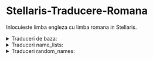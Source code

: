 # Stellaris-Traducere-Romana
Inlocuieste limba engleza cu limba romana in Stellaris.

<details><summary>Traduceri de baza:</summary>
  
- [ ] achievements_l_english.yml
- [ ] additional_content_l_english.yml
- [ ] ai_crisis_l_english.yml
- [ ] ancient_relics_events_l_english.yml
- [ ] ancient_relics_l_english.yml
- [ ] apocalypse_l_english.yml
- [ ] aquatics_l_english.yml
- [ ] arcsite_events_l_english.yml
- [ ] astral_planes_l_english.yml
- [ ] astral_rifts_0_l_english.yml
- [ ] astral_rifts_1_l_english.yml
- [ ] astral_rifts_2_l_english.yml
- [ ] astral_rifts_3_l_english.yml
- [ ] civic_and_origin_concepts_l_english.yml
- [ ] clone_army_l_english.yml
- [ ] concepts_l_english.yml
- [ ] cosmic_storms_l_english.yml
- [ ] diplo_stances_l_english.yml
- [ ] dip_messages_l_english.yml
- [ ] distant_stars_l_english.yml
- [ ] event_chains_l_english.yml
- [ ] events_2_l_english.yml
- [ ] events_3_l_english.yml
- [ ] events_4_l_english.yml
- [ ] events_5_l_english.yml
- [ ] events_6_l_english.yml
- [ ] events_l_english.yml
- [ ] fallen_empire_l_english.yml
- [ ] federations_anniversary_l_english.yml
- [ ] federations_l_english.yml
- [ ] federations_resolution_comments_l_english.yml
- [ ] first_contact_dlc_espionage_l_english.yml
- [ ] first_contact_dlc_resolutions_l_english.yml
- [ ] first_contact_dlc_tech_l_english.yml
- [ ] first_contact_l_english.yml
- [ ] first_contact_situations_l_english.yml
- [ ] grand_archive_l_english.yml
- [ ] grand_archive_mutations_l_english.yml
- [ ] grand_archive_specimens_l_english.yml
- [ ] horizonsignal_l_english.yml
- [ ] hud_tutorial_l_english.yml
- [ ] humanoids_l_english.yml
- [ ] immediate_tutorial_l_english.yml
- [ ] job_concepts_l_english.yml
- [ ] leaders_l_english.yml
- [ ] l_english.yml
- [ ] leviathans_l_english.yml
- [ ] lithoids_l_english.yml
- [ ] machine_age_l_english.yml
- [ ] machine_age_situations_1_l_english.yml
- [ ] machine_age_situations_2_l_english.yml
- [ ] machine_age_situations_3_l_english.yml
- [ ] mandates_l_english.yml
- [ ] marauder_l_english.yml
- [ ] megacorp_l_english.yml
- [ ] messages_l_english.yml
- [ ] modifiers_2_l_english.yml
- [ ] modifiers_3_l_english.yml
- [ ] modifiers_l_english.yml
- [ ] modifiers_utopia_l_english.yml
- [ ] musicplayer_l_english.yml
- [ ] name_system_l_english.yml
- [ ] necroids_l_english.yml
- [ ] nemesis_content_l_english.yml
- [ ] nemesis_crisis_l_english.yml
- [ ] nemesis_custodian_l_english.yml
- [ ] nemesis_espionage_l_english.yml
- [ ] nemesis_intel_l_english.yml
- [ ] new_scripted_loc_l_english.yml
- [ ] observation_events_l_english.yml
- [ ] observer_events_l_english.yml
- [ ] observer_l_english.yml
- [ ] overlord_enclaves_l_english.yml
- [ ] overlord_l_english.yml
- [ ] overlord_mega_l_english.yml
- [ ] overlord_subject_events_l_english.yml
- [ ] overlord_subjects_l_english.yml
- [ ] paragon_2_l_english.yml
- [ ] paragon_3_l_english.yml
- [ ] paragon_4_l_english.yml
- [ ] paragon_dont_translate_l_english.yml
- [ ] paragon_l_english.yml
- [ ] paragon_triggers_l_english.yml
- [ ] plantoids_l_english.yml
- [ ] pop_factions_l_english.yml
- [ ] portrait_packs_l_english.yml
- [ ] preftl_events_l_english.yml
- [ ] prescripted_l_english.yml
- [ ] projects_2_l_english.yml
- [ ] projects_3_l_english.yml
- [ ] projects_4_l_english.yml
- [ ] projects_5_l_english.yml
- [ ] projects_l_english.yml
- [ ] scripted_loc_l_english.yml
- [ ] ship_browser_l_english.yml
- [ ] ship_sections_l_english.yml
- [ ] situations_l_english.yml
- [ ] social_gui_l_english.yml
- [ ] standalone_l_english.yml
- [ ] subterranean_l_english.yml
- [ ] synthetic_dawn_events_l_english.yml
- [ ] technology_l_english.yml
- [ ] toxoids_l_english.yml
- [ ] traditions_l_english.yml
- [ ] triggers_effects_l_english.yml
- [ ] tutorial_l_english.yml
- [ ] tutorial_overview_l_english.yml
- [ ] unique_system_l_english.yml
- [ ] unrest_l_english.yml
- [ ] utopia_ascension_l_english.yml
- [ ] utopia_l_english.yml
- [ ] utopia_megastructures_l_english.yml
</details>

<details><summary>Traduceri name_lists:</summary>
  
- [ ] common_names_l_english.yml
- [ ] event_names_l_english.yml
- [ ] initializers_names_l_english.yml
- [ ] name_list_AI_l_english.yml
- [ ] name_list_AQU1_l_english.yml
- [ ] name_list_AQU2_l_english.yml
- [ ] name_list_AQU3_l_english.yml
- [ ] name_list_AQU4_l_english.yml
- [ ] name_list_ART1_l_english.yml
- [ ] name_list_ART2_l_english.yml
- [ ] name_list_ART3_l_english.yml
- [ ] name_list_ART4_l_english.yml
- [ ] name_list_AVI1_l_english.yml
- [ ] name_list_AVI2_l_english.yml
- [ ] name_list_AVI3_l_english.yml
- [ ] name_list_AVI4_l_english.yml
- [ ] name_list_Cybrex_l_english.yml
- [ ] name_list_Extradimensional_l_english.yml
- [ ] name_list_FUN1_l_english.yml
- [ ] name_list_FUN2_l_english.yml
- [ ] name_list_FUN3_l_english.yml
- [ ] name_list_FUN4_l_english.yml
- [ ] name_list_GDF_l_english.yml
- [ ] name_list_Graygoo_l_english.yml
- [ ] name_list_HIVE1_l_english.yml
- [ ] name_list_HIVE2_l_english.yml
- [ ] name_list_HUM1_l_english.yml
- [ ] name_list_HUM2_l_english.yml
- [ ] name_list_HUM3_l_english.yml
- [ ] name_list_HUM4_l_english.yml
- [ ] name_list_HUMAN1_l_english.yml
- [ ] name_list_HUMAN2_l_english.yml
- [ ] name_list_HUMAN3_l_english.yml
- [ ] name_list_IA_l_english.yml
- [ ] name_list_LITH1_l_english.yml
- [ ] name_list_LITH2_l_english.yml
- [ ] name_list_LITH3_l_english.yml
- [ ] name_list_LITH4_l_english.yml
- [ ] name_list_MACHINE1_l_english.yml
- [ ] name_list_MACHINE2_l_english.yml
- [ ] name_list_MACHINE3_l_english.yml
- [ ] name_list_MACHINE4_l_english.yml
- [ ] name_list_MACHINE_AGE1_l_english.yml
- [ ] name_list_MACHINE_AGE2_l_english.yml
- [ ] name_list_MACHINE_AGE3_l_english.yml
- [ ] name_list_MAM1_l_english.yml
- [ ] name_list_MAM2_l_english.yml
- [ ] name_list_MAM3_l_english.yml
- [ ] name_list_MAM4_l_english.yml
- [ ] name_list_MOL1_l_english.yml
- [ ] name_list_MOL2_l_english.yml
- [ ] name_list_MOL3_l_english.yml
- [ ] name_list_MOL4_l_english.yml
- [ ] name_list_NEC1_l_english.yml
- [ ] name_list_NEC2_l_english.yml
- [ ] name_list_NEC3_l_english.yml
- [ ] name_list_NEC4_l_english.yml
- [ ] name_list_PLANT2_l_english.yml
- [ ] name_list_PLANT3_l_english.yml
- [ ] name_list_PLANT4_l_english.yml
- [ ] name_list_PLANT_l_english.yml
- [ ] name_list_Prethoryn_l_english.yml
- [ ] name_list_PRT1_l_english.yml
- [ ] name_list_REP1_l_english.yml
- [ ] name_list_REP2_l_english.yml
- [ ] name_list_REP3_l_english.yml
- [ ] name_list_REP4_l_english.yml
- [ ] name_lists_l_english.yml
- [ ] name_list_Space_Critters_l_english.yml
- [ ] name_list_TOX1_l_english.yml
- [ ] name_list_TOX2_l_english.yml
- [ ] name_list_TOX3_l_english.yml
- [ ] name_list_TOX4_l_english.yml
- [ ] prescripted_countries_names_l_english.yml
- [ ] ship_design_names_l_english.yml
- [ ] species_00_l_english.yml
- [ ] species_01_l_english.yml
- [ ] species_02_l_english.yml
- [ ] species_ascension_names_l_english.yml
- [ ] species_machine_names_l_english.yml
</details>

<details><summary>Traduceri random_names:</summary>
  
- [ ] 00_random_names_l_english.yml
- [ ] empire_formats_l_english.yml
- [ ] formats_00_empire_names_l_english.yml
- [ ] formats_00_federation_names_l_english.yml
- [ ] formats_00_pop_faction_names_l_english.yml
- [ ] formats_00_pre_communications_names_l_english.yml
- [ ] formats_00_war_names_l_english.yml
- [ ] name_parts_00_empire_names_l_english.yml
- [ ] name_parts_00_federation_names_l_english.yml
- [ ] name_parts_00_pop_faction_names_l_english.yml
- [ ] name_parts_00_pre_communications_names_l_english.yml
- [ ] name_parts_00_war_names_l_english.yml
- [ ] pop_faction_formats_l_english.yml
- [ ] random_names_l_english.yml
</details>
